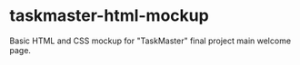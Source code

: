# taskmaster-html-mockup

Basic HTML and CSS mockup for "TaskMaster" final project main welcome page.
